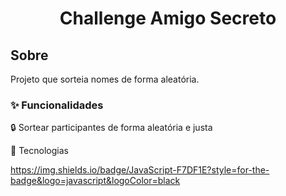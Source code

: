 <h1 align="center"> Challenge Amigo Secreto </h1>

<h2>Sobre</h2>
<p>Projeto que sorteia nomes de forma aleatória.</p>

<h3>✨ Funcionalidades</h3>
<p>🔒 Sortear participantes de forma aleatória e justa<p></p>


🚀 Tecnologias

https://img.shields.io/badge/JavaScript-F7DF1E?style=for-the-badge&logo=javascript&logoColor=black
